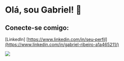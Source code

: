 # Olá, sou Gabriel! 👋

## Conecte-se comigo:
[LinkedIn] 
[https://www.linkedin.com/in/seu-perfil](https://www.linkedin.com/in/gabriel-ribeiro-a1a465211/)


<img src="https://github-readme-stats.vercel.app/api/top-langs/?username=GabrielRibeiroRodrigues&&langs_count=12&count_private=true&layout=compact&hide=Jupyter%20Notebook&theme=transparent&hide_border=true"/>
